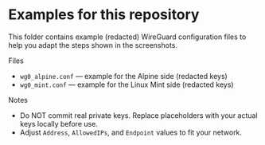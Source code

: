 # Examples for this repository

This folder contains example (redacted) WireGuard configuration files to help you adapt the steps shown in the screenshots.

Files

- `wg0_alpine.conf` — example for the Alpine side (redacted keys)
- `wg0_mint.conf` — example for the Linux Mint side (redacted keys)

Notes

- Do NOT commit real private keys. Replace placeholders with your actual keys locally before use.
- Adjust `Address`, `AllowedIPs`, and `Endpoint` values to fit your network.
